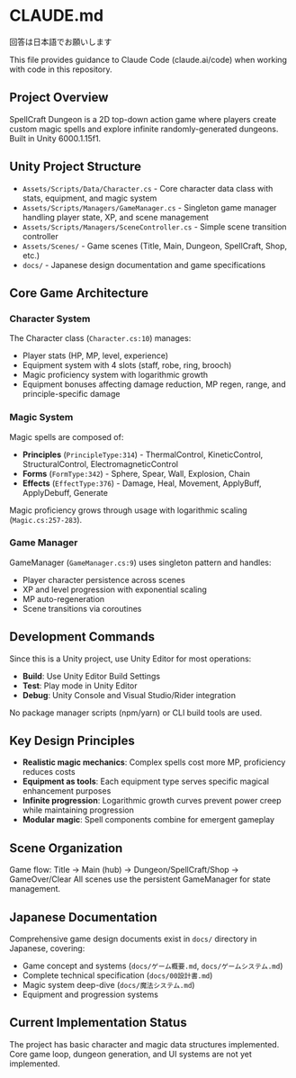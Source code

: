 # CLAUDE.md

回答は日本語でお願いします

This file provides guidance to Claude Code (claude.ai/code) when working with code in this repository.

## Project Overview

SpellCraft Dungeon is a 2D top-down action game where players create custom magic spells and explore infinite randomly-generated dungeons. Built in Unity 6000.1.15f1.

## Unity Project Structure

- `Assets/Scripts/Data/Character.cs` - Core character data class with stats, equipment, and magic system
- `Assets/Scripts/Managers/GameManager.cs` - Singleton game manager handling player state, XP, and scene management  
- `Assets/Scripts/Managers/SceneController.cs` - Simple scene transition controller
- `Assets/Scenes/` - Game scenes (Title, Main, Dungeon, SpellCraft, Shop, etc.)
- `docs/` - Japanese design documentation and game specifications

## Core Game Architecture

### Character System
The Character class (`Character.cs:10`) manages:
- Player stats (HP, MP, level, experience)
- Equipment system with 4 slots (staff, robe, ring, brooch)
- Magic proficiency system with logarithmic growth
- Equipment bonuses affecting damage reduction, MP regen, range, and principle-specific damage

### Magic System
Magic spells are composed of:
- **Principles** (`PrincipleType:314`) - ThermalControl, KineticControl, StructuralControl, ElectromagneticControl
- **Forms** (`FormType:342`) - Sphere, Spear, Wall, Explosion, Chain
- **Effects** (`EffectType:376`) - Damage, Heal, Movement, ApplyBuff, ApplyDebuff, Generate

Magic proficiency grows through usage with logarithmic scaling (`Magic.cs:257-283`).

### Game Manager
GameManager (`GameManager.cs:9`) uses singleton pattern and handles:
- Player character persistence across scenes
- XP and level progression with exponential scaling
- MP auto-regeneration
- Scene transitions via coroutines

## Development Commands

Since this is a Unity project, use Unity Editor for most operations:
- **Build**: Use Unity Editor Build Settings
- **Test**: Play mode in Unity Editor
- **Debug**: Unity Console and Visual Studio/Rider integration

No package manager scripts (npm/yarn) or CLI build tools are used.

## Key Design Principles

- **Realistic magic mechanics**: Complex spells cost more MP, proficiency reduces costs
- **Equipment as tools**: Each equipment type serves specific magical enhancement purposes
- **Infinite progression**: Logarithmic growth curves prevent power creep while maintaining progression
- **Modular magic**: Spell components combine for emergent gameplay

## Scene Organization

Game flow: Title → Main (hub) → Dungeon/SpellCraft/Shop → GameOver/Clear
All scenes use the persistent GameManager for state management.

## Japanese Documentation

Comprehensive game design documents exist in `docs/` directory in Japanese, covering:
- Game concept and systems (`docs/ゲーム概要.md`, `docs/ゲームシステム.md`)
- Complete technical specification (`docs/00設計書.md`)
- Magic system deep-dive (`docs/魔法システム.md`)
- Equipment and progression systems

## Current Implementation Status

The project has basic character and magic data structures implemented. Core game loop, dungeon generation, and UI systems are not yet implemented.